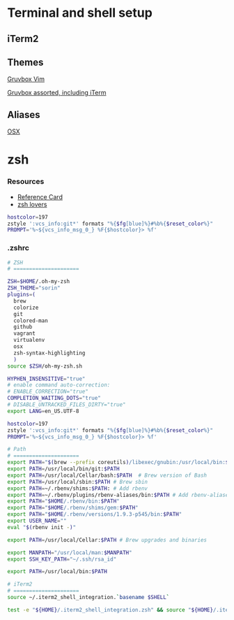 # Terminal and shell setup

## iTerm2


## Themes
[Gruvbox Vim](https://github.com/morhetz/gruvbox)

[Gruvbox assorted, including iTerm](https://github.com/morhetz/gruvbox-contrib)

## Aliases
[OSX](https://github.com/robbyrussell/oh-my-zsh/tree/master/plugins/osx)


# zsh

### Resources
- [Reference Card](http://www.bash2zsh.com/zsh_refcard/refcard.pdf)
- [zsh lovers](http://grml.org/zsh/zsh-lovers.html)


```sh
hostcolor=197
zstyle ':vcs_info:git*' formats "%{$fg[blue]%}#%b%{$reset_color%}"
PROMPT='%~${vcs_info_msg_0_} %F{$hostcolor}> %f'
```


### .zshrc
```sh
# ZSH
# =====================

ZSH=$HOME/.oh-my-zsh
ZSH_THEME="sorin"
plugins=(
  brew
  colorize
  git
  colored-man
  github
  vagrant
  virtualenv
  osx
  zsh-syntax-highlighting
  )
source $ZSH/oh-my-zsh.sh

HYPHEN_INSENSITIVE="true"
# enable command auto-correction:
# ENABLE_CORRECTION="true"
COMPLETION_WAITING_DOTS="true"
# DISABLE_UNTRACKED_FILES_DIRTY="true"
export LANG=en_US.UTF-8

hostcolor=197
zstyle ':vcs_info:git*' formats "%{$fg[blue]%}#%b%{$reset_color%}"
PROMPT='%~${vcs_info_msg_0_} %F{$hostcolor}> %f'

# Path
# =====================
export PATH="$(brew --prefix coreutils)/libexec/gnubin:/usr/local/bin:$PATH"
export PATH=/usr/local/bin/git:$PATH
export PATH=/usr/local/Cellar/bash:$PATH  # Brew version of Bash
export PATH=/usr/local/sbin:$PATH # Brew sbin
export PATH=~/.rbenv/shims:$PATH: # Add rbenv
export PATH=~/.rbenv/plugins/rbenv-aliases/bin:$PATH # Add rbenv-aliases plugin
export PATH="$HOME/.rbenv/bin:$PATH"
export PATH="$HOME/.rbenv/shims/gem:$PATH"
export PATH="$HOME/.rbenv/versions/1.9.3-p545/bin:$PATH"
export USER_NAME=""
eval "$(rbenv init -)"

export PATH=/usr/local/Cellar:$PATH # Brew upgrades and binaries

export MANPATH="/usr/local/man:$MANPATH"
export SSH_KEY_PATH="~/.ssh/rsa_id"

export PATH=/usr/local/bin:$PATH

# iTerm2
# =====================
source ~/.iterm2_shell_integration.`basename $SHELL`

test -e "${HOME}/.iterm2_shell_integration.zsh" && source "${HOME}/.iterm2_shell_integration.zsh"
```
